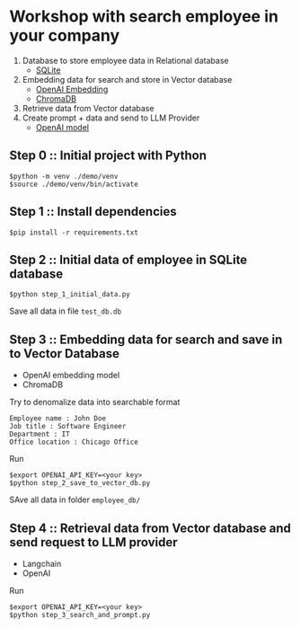 # Workshop with search employee in your company
1. Database to store employee data in Relational database
   * [SQLite](https://www.sqlite.org/)
2. Embedding data for search and store in Vector database
   * [OpenAI Embedding](https://platform.openai.com/docs/guides/embeddings)
   * [ChromaDB](https://www.trychroma.com/)
4. Retrieve data from Vector database
5. Create prompt + data and send to LLM Provider
   * [OpenAI model](https://platform.openai.com/docs/guides/embeddings)


## Step 0 :: Initial project with Python
```
$python -m venv ./demo/venv
$source ./demo/venv/bin/activate
```

## Step 1 :: Install dependencies
```
$pip install -r requirements.txt
```

## Step 2 :: Initial data of employee in SQLite database
```
$python step_1_initial_data.py
```

Save all data in file `test_db.db`

## Step 3 :: Embedding data for search and save in to Vector Database
* OpenAI embedding model
* ChromaDB

Try to denomalize data into searchable format
```
Employee name : John Doe
Job title : Software Engineer
Department : IT
Office location : Chicago Office
```

Run
```
$export OPENAI_API_KEY=<your key>
$python step_2_save_to_vector_db.py
```

SAve all data in folder `employee_db/`

## Step 4 :: Retrieval data from Vector database and send request to LLM provider
* Langchain
* OpenAI

Run
```
$export OPENAI_API_KEY=<your key>
$python step_3_search_and_prompt.py
```


